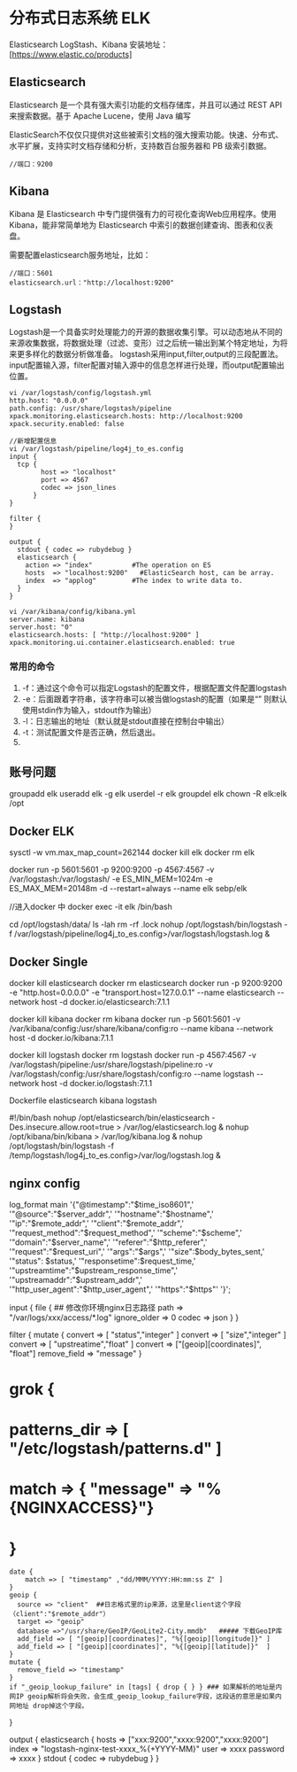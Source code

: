 # 分布式日志系统 ELK

Elasticsearch LogStash、Kibana
安装地址：[https://www.elastic.co/products] 

## Elasticsearch

Elasticsearch 是一个具有强大索引功能的文档存储库，并且可以通过 REST API 来搜索数据。基于 Apache Lucene，使用 Java 编写

ElasticSearch不仅仅只提供对这些被索引文档的强大搜索功能。快速、分布式、水平扩展，支持实时文档存储和分析，支持数百台服务器和 PB 级索引数据。

``` code
//端口：9200

```

## Kibana

Kibana 是 Elasticsearch 中专门提供强有力的可视化查询Web应用程序。使用Kibana，能非常简单地为 Elasticsearch 中索引的数据创建查询、图表和仪表盘。

需要配置elasticsearch服务地址，比如：
```
//端口：5601
elasticsearch.url："http://localhost:9200"
```


## Logstash
Logstash是一个具备实时处理能力的开源的数据收集引擎。可以动态地从不同的来源收集数据，将数据处理（过滤、变形）过之后统一输出到某个特定地址，为将来更多样化的数据分析做准备。
logstash采用input,filter,output的三段配置法。input配置输入源，filter配置对输入源中的信息怎样进行处理，而output配置输出位置。
```
vi /var/logstash/config/logstash.yml
http.host: "0.0.0.0"
path.config: /usr/share/logstash/pipeline
xpack.monitoring.elasticsearch.hosts: http://localhost:9200
xpack.security.enabled: false

//新增配置信息
vi /var/logstash/pipeline/log4j_to_es.config 
input {
  tcp {
        host => "localhost"
        port => 4567
        codec => json_lines
      }
}

filter {
}

output {
  stdout { codec => rubydebug }
  elasticsearch {
    action => "index"          #The operation on ES
    hosts  => "localhost:9200"   #ElasticSearch host, can be array.
    index  => "applog"         #The index to write data to.
  }
}

vi /var/kibana/config/kibana.yml
server.name: kibana
server.host: "0"
elasticsearch.hosts: [ "http://localhost:9200" ]
xpack.monitoring.ui.container.elasticsearch.enabled: true
```
### 常用的命令
1. -f：通过这个命令可以指定Logstash的配置文件，根据配置文件配置logstash
2. -e：后面跟着字符串，该字符串可以被当做logstash的配置（如果是“” 则默认使用stdin作为输入，stdout作为输出）
3. -l：日志输出的地址（默认就是stdout直接在控制台中输出）
4. -t：测试配置文件是否正确，然后退出。
5. 
## 账号问题
groupadd elk
useradd elk -g elk
userdel -r elk
groupdel elk
chown -R elk:elk /opt

## Docker ELK

sysctl -w vm.max_map_count=262144
docker kill elk
docker rm elk

docker run -p 5601:5601 -p 9200:9200 -p 4567:4567 -v /var/logstash:/var/logstash/ -e ES_MIN_MEM=1024m  -e ES_MAX_MEM=20148m -d --restart=always --name elk sebp/elk

//进入docker 中
docker exec -it elk /bin/bash

cd /opt/logstash/data/
ls -lah 
rm -rf .lock
nohup /opt/logstash/bin/logstash -f /var/logstash/pipeline/log4j_to_es.config>/var/logstash/logstash.log &





## Docker Single


docker kill elasticsearch
docker rm elasticsearch
docker run -p 9200:9200 -e "http.host=0.0.0.0" -e "transport.host=127.0.0.1" --name elasticsearch --network host -d docker.io/elasticsearch:7.1.1


docker kill kibana
docker rm kibana
docker run -p 5601:5601 -v /var/kibana/config:/usr/share/kibana/config:ro --name kibana --network host -d docker.io/kibana:7.1.1

docker kill logstash
docker rm logstash
docker run -p 4567:4567 -v /var/logstash/pipeline:/usr/share/logstash/pipeline:ro -v /var/logstash/config:/usr/share/logstash/config:ro --name logstash --network host -d docker.io/logstash:7.1.1

Dockerfile  elasticsearch  kibana  logstash

#!/bin/bash
nohup /opt/elasticsearch/bin/elasticsearch -Des.insecure.allow.root=true > /var/log/elasticsearch.log &
nohup /opt/kibana/bin/kibana > /var/log/kibana.log & 
nohup /opt/logstash/bin/logstash -f /temp/logstash/log4j_to_es.config>/var/log/logstash.log &


## nginx config

log_format  main  '{"@timestamp":"$time_iso8601",'
                  '"@source":"$server_addr",'
                  '"hostname":"$hostname",'
                  '"ip":"$remote_addr",'
                  '"client":"$remote_addr",'
                  '"request_method":"$request_method",'
                  '"scheme":"$scheme",'
                  '"domain":"$server_name",'
                  '"referer":"$http_referer",'
                  '"request":"$request_uri",'
                  '"args":"$args",'
                  '"size":$body_bytes_sent,'
                  '"status": $status,'
                  '"responsetime":$request_time,'
                  '"upstreamtime":"$upstream_response_time",'
                  '"upstreamaddr":"$upstream_addr",'
                  '"http_user_agent":"$http_user_agent",'
                  '"https":"$https"'
                  '}';




input {
    file {
        ## 修改你环境nginx日志路径
        path => "/var/logs/xxx/access/*.log"
        ignore_older => 0 
    codec => json
    }
}

filter {
    mutate {
      convert => [ "status","integer" ]
      convert => [ "size","integer" ]
      convert => [ "upstreatime","float" ]
      convert => ["[geoip][coordinates]", "float"]
      remove_field => "message"
    }
#    grok {
#        patterns_dir => [ "/etc/logstash/patterns.d" ]
#        match => { "message" => "%{NGINXACCESS}"}
#    }
    date {
        match => [ "timestamp" ,"dd/MMM/YYYY:HH:mm:ss Z" ]
    }
    geoip {
      source => "client"  ##日志格式里的ip来源，这里是client这个字段（client":"$remote_addr"）
      target => "geoip"
      database =>"/usr/share/GeoIP/GeoLite2-City.mmdb"   ##### 下载GeoIP库
      add_field => [ "[geoip][coordinates]", "%{[geoip][longitude]}" ]
      add_field => [ "[geoip][coordinates]", "%{[geoip][latitude]}"  ]
    }
    mutate {
      remove_field => "timestamp"
    }
    if "_geoip_lookup_failure" in [tags] { drop { } } ### 如果解析的地址是内网IP geoip解析将会失败，会生成_geoip_lookup_failure字段，这段话的意思是如果内网地址 drop掉这个字段。
}

output {
        elasticsearch {
        hosts => ["xxx:9200","xxxx:9200","xxxx:9200"]
        index => "logstash-nginx-test-xxxx_%{+YYYY-MM}"
        user => xxxx
        password => xxxx
        }
        stdout { codec => rubydebug }
} 